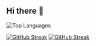 ## Hi there 👋

 <img src="https://github-readme-stats.vercel.app/api/top-langs?username=amangupta812&show_icons=true&locale=en&layout=compact" alt="Top Languages" />
 
[![GitHub Streak](https://streak-stats.demolab.com?user=amangupta812)](https://git.io/streak-stats)
[![GitHub Streak](https://streak-stats.demolab.com?user=amangupta812)](https://git.io/streak-stats)



<!--
**amangupta812/amangupta812** is a ✨ _special_ ✨ repository because its `README.md` (this file) appears on your GitHub profile.

Here are some ideas to get you started:

- 🔭 I’m currently working on ...
- 🌱 I’m currently learning ...
- 👯 I’m looking to collaborate on ...
- 🤔 I’m looking for help with ...
- 💬 Ask me about ...
- 📫 How to reach me: ...
- 😄 Pronouns: ...
- ⚡ Fun fact: ...
-->
